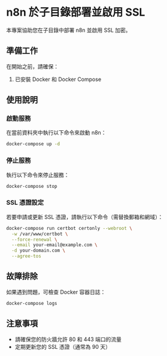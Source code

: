 # n8n 於子目錄部署並啟用 SSL

本專案協助您在子目錄中部署 n8n 並啟用 SSL 加密。

## 準備工作

在開始之前，請確保：

1. 已安裝 Docker 和 Docker Compose

## 使用說明

### 啟動服務

在當前資料夾中執行以下命令來啟動 n8n：

```bash
docker-compose up -d
```

### 停止服務

執行以下命令來停止服務：

```bash
docker-compose stop
```

### SSL 憑證設定

若要申請或更新 SSL 憑證，請執行以下命令（需替換郵箱和網域）：

```bash
docker-compose run certbot certonly --webroot \
  -w /var/www/certbot \
  --force-renewal \
  --email your-email@example.com \
  -d your-domain.com \
  --agree-tos
```

## 故障排除

如果遇到問題，可檢查 Docker 容器日誌：

```bash
docker-compose logs
```

## 注意事項

- 請確保您的防火牆允許 80 和 443 端口的流量
- 定期更新您的 SSL 憑證（通常為 90 天）
